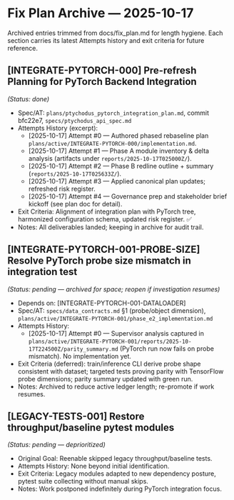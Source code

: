 # Fix Plan Archive — 2025-10-17

Archived entries trimmed from docs/fix_plan.md for length hygiene. Each section carries its latest Attempts history and exit criteria for future reference.

## [INTEGRATE-PYTORCH-000] Pre-refresh Planning for PyTorch Backend Integration
*(Status: done)*

- Spec/AT: `plans/ptychodus_pytorch_integration_plan.md`, commit bfc22e7, `specs/ptychodus_api_spec.md`
- Attempts History (excerpt):
  * [2025-10-17] Attempt #0 — Authored phased rebaseline plan `plans/active/INTEGRATE-PYTORCH-000/implementation.md`.
  * [2025-10-17] Attempt #1 — Phase A module inventory & delta analysis (artifacts under `reports/2025-10-17T025000Z/`).
  * [2025-10-17] Attempt #2 — Phase B redline outline + summary (`reports/2025-10-17T025633Z/`).
  * [2025-10-17] Attempt #3 — Applied canonical plan updates; refreshed risk register.
  * [2025-10-17] Attempt #4 — Governance prep and stakeholder brief kickoff (see plan doc for detail).
- Exit Criteria: Alignment of integration plan with PyTorch tree, harmonized configuration schema, updated risk register. ✅
- Notes: All deliverables landed; keeping in archive for audit trail.

## [INTEGRATE-PYTORCH-001-PROBE-SIZE] Resolve PyTorch probe size mismatch in integration test
*(Status: pending — archived for space; reopen if investigation resumes)*

- Depends on: [INTEGRATE-PYTORCH-001-DATALOADER]
- Spec/AT: `specs/data_contracts.md` §1 (probe/object dimension), `plans/active/INTEGRATE-PYTORCH-001/phase_e2_implementation.md`
- Attempts History:
  * [2025-10-17] Attempt #0 — Supervisor analysis captured in `plans/active/INTEGRATE-PYTORCH-001/reports/2025-10-17T224500Z/parity_summary.md` (PyTorch run now fails on probe mismatch). No implementation yet.
- Exit Criteria (deferred): train/inference CLI derive probe shape consistent with dataset; targeted tests proving parity with TensorFlow probe dimensions; parity summary updated with green run.
- Notes: Archived to reduce active ledger length; re-promote if work resumes.

## [LEGACY-TESTS-001] Restore throughput/baseline pytest modules
*(Status: pending — deprioritized)*

- Original Goal: Reenable skipped legacy throughput/baseline tests.
- Attempts History: None beyond initial identification.
- Exit Criteria: Legacy modules adapted to new dependency posture, pytest suite collecting without manual skips.
- Notes: Work postponed indefinitely during PyTorch integration focus.

